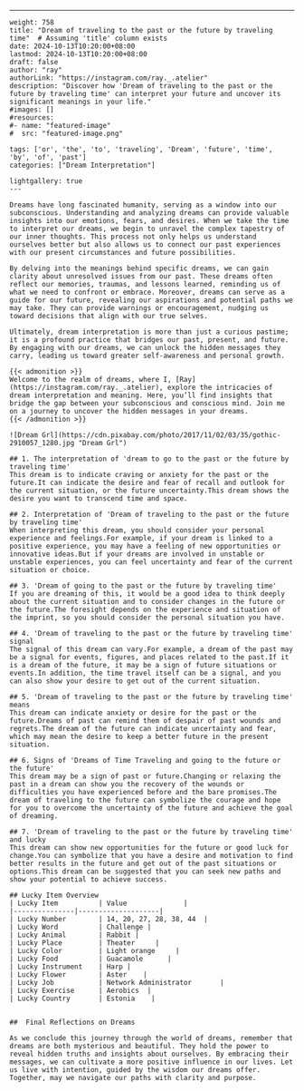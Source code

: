 ---
    weight: 758
    title: "Dream of traveling to the past or the future by traveling time"  # Assuming 'title' column exists
    date: 2024-10-13T10:20:00+08:00
    lastmod: 2024-10-13T10:20:00+08:00
    draft: false
    author: "ray"
    authorLink: "https://instagram.com/ray._.atelier"
    description: "Discover how 'Dream of traveling to the past or the future by traveling time' can interpret your future and uncover its significant meanings in your life."
    #images: []
    #resources:
    #- name: "featured-image"
    #  src: "featured-image.png"
    
    tags: ['or', 'the', 'to', 'traveling', 'Dream', 'future', 'time', 'by', 'of', 'past']
    categories: ["Dream Interpretation"]
    
    lightgallery: true
    ---
    
    Dreams have long fascinated humanity, serving as a window into our subconscious. Understanding and analyzing dreams can provide valuable insights into our emotions, fears, and desires. When we take the time to interpret our dreams, we begin to unravel the complex tapestry of our inner thoughts. This process not only helps us understand ourselves better but also allows us to connect our past experiences with our present circumstances and future possibilities.
    
    By delving into the meanings behind specific dreams, we can gain clarity about unresolved issues from our past. These dreams often reflect our memories, traumas, and lessons learned, reminding us of what we need to confront or embrace. Moreover, dreams can serve as a guide for our future, revealing our aspirations and potential paths we may take. They can provide warnings or encouragement, nudging us toward decisions that align with our true selves.
    
    Ultimately, dream interpretation is more than just a curious pastime; it is a profound practice that bridges our past, present, and future. By engaging with our dreams, we can unlock the hidden messages they carry, leading us toward greater self-awareness and personal growth.
    
    {{< admonition >}}
    Welcome to the realm of dreams, where I, [Ray](https://instagram.com/ray._.atelier), explore the intricacies of dream interpretation and meaning. Here, you’ll find insights that bridge the gap between your subconscious and conscious mind. Join me on a journey to uncover the hidden messages in your dreams.
    {{< /admonition >}}
    
    ![Dream Grl](https://cdn.pixabay.com/photo/2017/11/02/03/35/gothic-2910057_1280.jpg "Dream Grl")
    
    ## 1. The interpretation of 'dream to go to the past or the future by traveling time'
    This dream is to indicate craving or anxiety for the past or the future.It can indicate the desire and fear of recall and outlook for the current situation, or the future uncertainty.This dream shows the desire you want to transcend time and space.
    
    ## 2. Interpretation of 'Dream of traveling to the past or the future by traveling time'
    When interpreting this dream, you should consider your personal experience and feelings.For example, if your dream is linked to a positive experience, you may have a feeling of new opportunities or innovative ideas.But if your dreams are involved in unstable or unstable experiences, you can feel uncertainty and fear of the current situation or choice.
    
    ## 3. 'Dream of going to the past or the future by traveling time'
    If you are dreaming of this, it would be a good idea to think deeply about the current situation and to consider changes in the future or the future.The foresight depends on the experience and situation of the imprint, so you should consider the personal situation you have.
    
    ## 4. 'Dream of traveling to the past or the future by traveling time' signal
    The signal of this dream can vary.For example, a dream of the past may be a signal for events, figures, and places related to the past.If it is a dream of the future, it may be a sign of future situations or events.In addition, the time travel itself can be a signal, and you can also show your desire to get out of the current situation.
    
    ## 5. 'Dream of traveling to the past or the future by traveling time' means
    This dream can indicate anxiety or desire for the past or the future.Dreams of past can remind them of despair of past wounds and regrets.The dream of the future can indicate uncertainty and fear, which may mean the desire to keep a better future in the present situation.
    
    ## 6. Signs of 'Dreams of Time Traveling and going to the future or the future'
    This dream may be a sign of past or future.Changing or relaxing the past in a dream can show you the recovery of the wounds or difficulties you have experienced before and the bare promises.The dream of traveling to the future can symbolize the courage and hope for you to overcome the uncertainty of the future and achieve the goal of dreaming.
    
    ## 7. 'Dream of traveling to the past or the future by traveling time' and lucky
    This dream can show new opportunities for the future or good luck for change.You can symbolize that you have a desire and motivation to find better results in the future and get out of the past situations or options.This dream can be suggested that you can seek new paths and show your potential to achieve success.
    
    ## Lucky Item Overview
    | Lucky Item          | Value              |
    |---------------|--------------------|
    | Lucky Number        | 14, 20, 27, 28, 38, 44  |
    | Lucky Word          | Challenge |
    | Lucky Animal        | Rabbit |
    | Lucky Place         | Theater     |
    | Lucky Color         | Light orange     |
    | Lucky Food          | Guacamole      |
    | Lucky Instrument    | Harp |
    | Lucky Flower        | Aster    |
    | Lucky Job           | Network Administrator       |
    | Lucky Exercise      | Aerobics  |
    | Lucky Country       | Estonia    |
    
    
    ##  Final Reflections on Dreams
    
    As we conclude this journey through the world of dreams, remember that dreams are both mysterious and beautiful. They hold the power to reveal hidden truths and insights about ourselves. By embracing their messages, we can cultivate a more positive influence in our lives. Let us live with intention, guided by the wisdom our dreams offer. Together, may we navigate our paths with clarity and purpose.
    